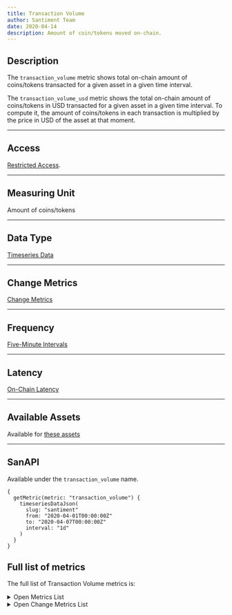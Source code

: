 ```yaml
---
title: Transaction Volume
author: Santiment Team
date: 2020-04-14
description: Amount of coin/tokens moved on-chain.
---
```


## Description

The `transaction_volume` metric shows total on-chain amount of coins/tokens transacted for a given asset in a given time interval.

The `transaction_volume_usd` metric shows the total on-chain amount of coins/tokens in USD transacted for a given asset in a given time interval.
To compute it, the amount of coins/tokens in each transaction is multiplied by the price in USD of the asset at that moment.

---

## Access

[Restricted Access](/metrics/details/access#restricted-access).

---

## Measuring Unit

Amount of coins/tokens

---

## Data Type

[Timeseries Data](/metrics/details/data-type#timeseries-data)

---

## Change Metrics

[Change Metrics](/metrics/details/change_metrics)

---

## Frequency

[Five-Minute Intervals](/metrics/details/frequency#five-minute-frequency)

---

## Latency

[On-Chain Latency](/metrics/details/latency#on-chain-latency)

---

## Available Assets

Available for [these
assets](<https://api.santiment.net/graphiql?variables=&query=%7B%0A%20%20getMetric(metric%3A%20%22transaction_volume%22)%20%7B%0A%20%20%20%20metadata%20%7B%0A%20%20%20%20%20%20availableSlugs%0A%20%20%20%20%7D%0A%20%20%7D%0A%7D%0A>)

---

## SanAPI

Available under the `transaction_volume` name.

```graphql-explorer
{
  getMetric(metric: "transaction_volume") {
    timeseriesDataJson(
      slug: "santiment"
      from: "2020-04-01T00:00:00Z"
      to: "2020-04-07T00:00:00Z"
      interval: "1d"
    )
  }
}
```

## Full list of metrics

The full list of Transaction Volume metrics is:

<Details>

<Summary>Open Metrics List</Summary>

- transaction_volume
- transaction_volume_in_loss
- transaction_volume_in_profit
- transaction_volume_profit_loss_ratio
- transaction_volume_usd

</Details>

<Details>

<Summary>Open Change Metrics List</Summary>

- transaction_volume
- transaction_volume_change_1d
- transaction_volume_change_30d
- transaction_volume_change_7d
- transaction_volume_in_loss
- transaction_volume_in_profit
- transaction_volume_profit_loss_ratio
- transaction_volume_usd
- transaction_volume_usd_change_1d
- transaction_volume_usd_change_30d
- transaction_volume_usd_change_7d

</Details>

